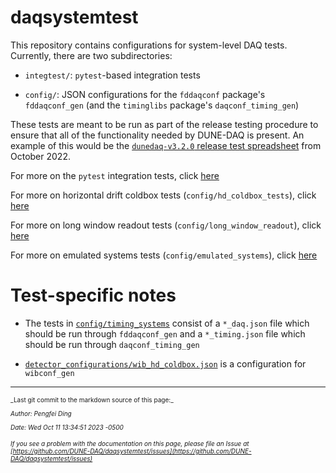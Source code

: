# daqsystemtest

This repository contains configurations for system-level DAQ tests. Currently, there are two subdirectories:

* `integtest/`: `pytest`-based integration tests

* `config/`: JSON configurations for the `fddaqconf` package's `fddaqconf_gen` (and the `timinglibs` package's `daqconf_timing_gen`)

These tests are meant to be run as part of the release testing procedure to ensure that all of the functionality needed by DUNE-DAQ is present. An example of this would be the [`dunedaq-v3.2.0` release test spreadsheet](https://docs.google.com/spreadsheets/d/1VCIrNpCJmxFIntKK-6MynWt0kQ-v7wrTS46KjMe0_EY) from October 2022. 

For more on the `pytest` integration tests, click [here](integtest/README.md)

For more on horizontal drift coldbox tests (`config/hd_coldbox_tests`), click [here](config/hd_coldbox_tests/README.md)

For more on long window readout tests (`config/long_window_readout`), click [here](config/long_window_readout/README.md)

For more on emulated systems tests (`config/emulated_systems`), click [here](config/emulated_systems/README.md)

# Test-specific notes


* The tests in [`config/timing_systems`](https://github.com/DUNE-DAQ/daqsystemtest/tree/develop/config/timing_systems) consist of a `*_daq.json` file which should be run through `fddaqconf_gen` and a `*_timing.json` file which should be run through `daqconf_timing_gen`

* [`detector_configurations/wib_hd_coldbox.json`](https://raw.githubusercontent.com/DUNE-DAQ/daqsystemtest/develop/config/detector_configurations/wib_hd_coldbox.json) is a configuration for `wibconf_gen`



-----

<font size="1">
_Last git commit to the markdown source of this page:_


_Author: Pengfei Ding_

_Date: Wed Oct 11 13:34:51 2023 -0500_

_If you see a problem with the documentation on this page, please file an Issue at [https://github.com/DUNE-DAQ/daqsystemtest/issues](https://github.com/DUNE-DAQ/daqsystemtest/issues)_
</font>
